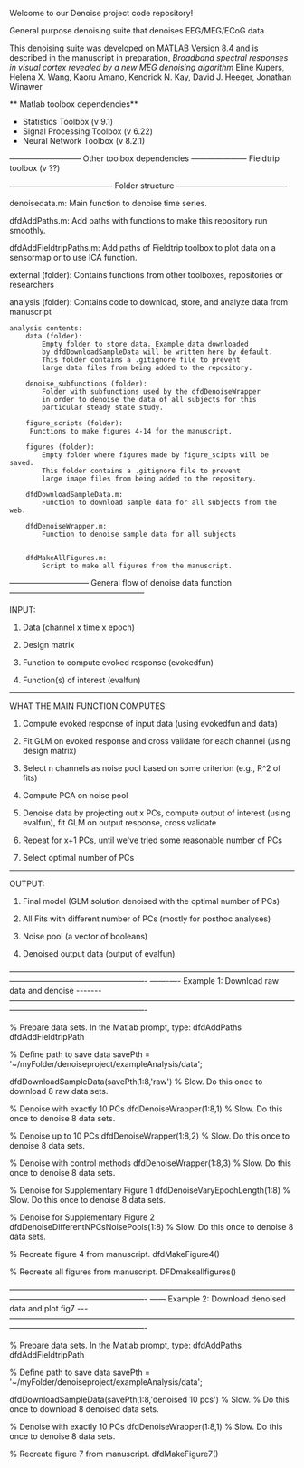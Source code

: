 Welcome to our Denoise project code repository!

General purpose denoising suite that denoises EEG/MEG/ECoG data

This denoising suite was developed on MATLAB Version 8.4 and is described in the manuscript in preparation,
*Broadband spectral responses in visual cortex revealed by a new MEG denoising algorithm*
Eline Kupers, Helena X. Wang, Kaoru Amano, Kendrick N. Kay, David J. Heeger, Jonathan Winawer


** Matlab toolbox dependencies**
* Statistics Toolbox (v 9.1)
* Signal Processing Toolbox (v 6.22)
* Neural Network Toolbox (v 8.2.1)


————————— Other toolbox dependencies ———————
Fieldtrip toolbox (v ??)


————————————— Folder structure ——————————————


denoisedata.m:  Main function to denoise time series.

dfdAddPaths.m:  Add paths with functions to make this repository run smoothly.
		
dfdAddFieldtripPaths.m: Add paths of Fieldtrip toolbox to plot data on a sensormap or to use ICA function.

external (folder): Contains functions from other toolboxes, repositories or researchers 

analysis (folder): Contains code to download, store, and analyze data from manuscript
	
	analysis contents:
		data (folder):
			Empty folder to store data. Example data downloaded 
			by dfdDownloadSampleData will be written here by default.
			This folder contains a .gitignore file to prevent 
			large data files from being added to the repository. 
		
		denoise_subfunctions (folder):
			Folder with subfunctions used by the dfdDenoiseWrapper
			in order to denoise the data of all subjects for this 
			particular steady state study.
		 
		figure_scripts (folder):
		 Functions to make figures 4-14 for the manuscript.
		 
		figures (folder):
			Empty folder where figures made by figure_scipts will be saved.
			This folder contains a .gitignore file to prevent 
			large image files from being added to the repository.
		 
		dfdDownloadSampleData.m: 
			Function to download sample data for all subjects from the web.

		dfdDenoiseWrapper.m:
			Function to denoise sample data for all subjects 
		
		
		dfdMakeAllFigures.m:
			Script to make all figures from the manuscript.


—————————— General flow of denoise data function —————————————————


INPUT:

1) Data (channel x time x epoch)

2) Design matrix

3) Function to compute evoked response (evokedfun)

4) Function(s) of interest (evalfun)

---
WHAT THE MAIN FUNCTION COMPUTES:

1) Compute evoked response of input data (using evokedfun and data)

2) Fit GLM on evoked response and cross validate for each channel (using design matrix)

3) Select n channels as noise pool based on some criterion (e.g., R^2 of fits)

4) Compute PCA on noise pool

5) Denoise data by projecting out x PCs, compute output of interest (using evalfun), 
	fit GLM on output response, cross validate

6) Repeat for x+1 PCs, until we've tried some reasonable number of PCs

7) Select optimal number of PCs

---
OUTPUT:

1) Final model (GLM solution denoised with the optimal number of PCs)

2) All Fits with different number of PCs (mostly for posthoc analyses)

3) Noise pool (a vector of booleans)

4) Denoised output data (output of evalfun)

—————————————————————————————————————————————————————-
——-—- Example 1: Download raw data and denoise -------
—————————————————————————————————————————————————————-

% Prepare data sets.  In the Matlab prompt, type:
dfdAddPaths
dfdAddFieldtripPath

% Define path to save data
savePth = '~/myFolder/denoiseproject/exampleAnalysis/data';

dfdDownloadSampleData(savePth,1:8,'raw') % Slow. Do this once to download 8 raw data sets.

% Denoise with exactly 10 PCs
dfdDenoiseWrapper(1:8,1) 				 % Slow. Do this once to denoise 8 data sets.

% Denoise up to 10 PCs
dfdDenoiseWrapper(1:8,2) 				 % Slow. Do this once to denoise 8 data sets.

% Denoise with control methods
dfdDenoiseWrapper(1:8,3) 				 % Slow. Do this once to denoise 8 data sets.

% Denoise for Supplementary Figure 1
dfdDenoiseVaryEpochLength(1:8) 		     % Slow. Do this once to denoise 8 data sets.

% Denoise for Supplementary Figure 2
dfdDenoiseDifferentNPCsNoisePools(1:8) 	 % Slow. Do this once to denoise 8 data sets.


%  Recreate figure 4 from manuscript. 
dfdMakeFigure4()

%  Recreate all figures from manuscript. 
DFDmakeallfigures()

—————————————————————————————————————————————————————-
—— Example 2: Download denoised data and plot fig7 ---
—————————————————————————————————————————————————————-

% Prepare data sets.  In the Matlab prompt, type:
dfdAddPaths
dfdAddFieldtripPath

% Define path to save data
savePth = '~/myFolder/denoiseproject/exampleAnalysis/data';

dfdDownloadSampleData(savePth,1:8,'denoised 10 pcs') % Slow. 
										 % Do this once to download 8 denoised data sets.

% Denoise with exactly 10 PCs
dfdDenoiseWrapper(1:8,1) 				 % Slow. Do this once to denoise 8 data sets.

%  Recreate figure 7 from manuscript. 
dfdMakeFigure7()

